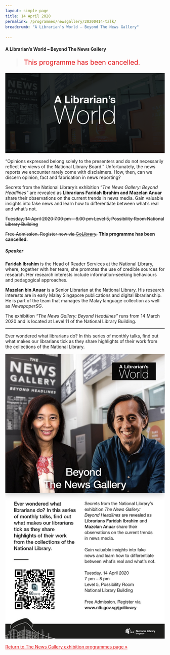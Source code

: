 ```yaml
---
layout: simple-page
title: 14 April 2020
permalink: /programmes/newsgallery/20200414-talk/
breadcrumb: "A Librarian’s World – Beyond The News Gallery"

---
```

#### A Librarian’s World – Beyond The News Gallery


<blockquote style="color: #E21216; font-size: 150%;">This programme has been cancelled.</blockquote>

![A Librarian's World banner, with a photo of the News Gallery as the background](/images/event-images/newsgallery/ALW_exhibition-page.jpg)

“Opinions expressed belong solely to the presenters and do not necessarily reflect the views of the National Library Board.” Unfortunately, the news reports we encounter rarely come with disclaimers. How, then, can we discern opinion, fact and fabrication in news reporting?

Secrets from the National Library’s exhibition _“The News Gallery: Beyond Headlines”_ are revealed as __Librarians Faridah Ibrahim and Mazelan Anuar__ share their observations on the current trends in news media. Gain valuable insights into fake news and learn how to differentiate between what’s real and what’s not.

~~Tuesday, 14 April 2020
7.00 pm – 8.00 pm
Level 5, Possibility Room
National Library Building~~


~~Free Admission. Register now via [GoLibrary](https://go.gov.sg/nl-programme-14apr).~~ __This programme has been cancelled.__

##### Speaker
__Faridah Ibrahim__ is the Head of Reader Services at the National Library, where, together with her team, she promotes the use of credible sources for research. Her research interests include information-seeking behaviours and pedagogical approaches.

__Mazelan bin Anuar__ is a Senior Librarian at the National Library. His research interests are in early Malay Singapore publications and digital librarianship. He is part of the team that manages the Malay language collection as well as _NewspaperSG_.

The exhibition _“The News Gallery: Beyond Headlines”_ runs from 14 March 2020 and is located at Level 11 of the National Library Building.

---

Ever wondered what librarians do? In this series of monthly talks, find out what makes our librarians tick as they share highlights of their work from the collections of the National Library.

![A promotional image featuring the text above](/images/event-images/newsgallery/ALW_edm_exhibition-page.jpg)

<a href="/exhibitions/current-exhibitions/newsgallery/programmes/" style="color:#E21216;">Return to The News Gallery exhibition programmes page &#187;</a>
